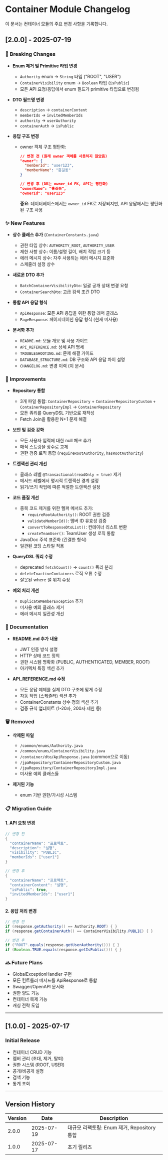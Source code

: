 # Container Module Changelog

이 문서는 컨테이너 모듈의 주요 변경 사항을 기록합니다.

## [2.0.0] - 2025-07-19

### 🚨 Breaking Changes
- **Enum 제거 및 Primitive 타입 변경**
  - `Authority` enum → `String` 타입 ("ROOT", "USER")
  - `ContainerVisibility` enum → `Boolean` 타입 (`isPublic`)
  - 모든 API 요청/응답에서 enum 필드가 primitive 타입으로 변경됨


- **DTO 필드명 변경**
  - `description` → `containerContent`
  - `memberIds` → `invitedMemberIds`
  - `authority` → `userAuthority`
  - `containerAuth` → `isPublic`

- **응답 구조 변경**
  - owner 객체 구조 평탄화:
    ```json
    // 변경 전 (원래 owner 객체를 사용하지 않았음)
    "owner": {
      "memberId": "user123",
      "memberName": "홍길동"
    }
    
    // 변경 후 (DB는 owner_id FK, API는 평탄화)
    "ownerName": "홍길동",
    "ownerId": "user123"
    ```
    **중요**: 데이터베이스에서는 `owner_id` FK로 저장되지만, API 응답에서는 평탄화된 구조 사용

### ✨ New Features
- **상수 클래스 추가** (`ContainerConstants.java`)
  - 권한 타입 상수: `AUTHORITY_ROOT`, `AUTHORITY_USER`
  - 제한 사항 상수: 이름/설명 길이, 배치 작업 크기 등
  - 에러 메시지 상수: 자주 사용되는 에러 메시지 표준화
  - 스케줄러 설정 상수

- **새로운 DTO 추가**
  - `BatchContainerVisibilityDto`: 일괄 공개 상태 변경 요청
  - `ContainerSearchDto`: 고급 검색 조건 DTO

- **통합 API 응답 형식**
  - `ApiResponse`: 모든 API 응답을 위한 통합 래퍼 클래스
  - `PageResponse`: 페이지네이션 응답 형식 (현재 미사용)

- **문서화 추가**
  - `README.md`: 모듈 개요 및 사용 가이드
  - `API_REFERENCE.md`: 상세 API 명세
  - `TROUBLESHOOTING.md`: 문제 해결 가이드
  - `DATABASE_STRUCTURE.md`: DB 구조와 API 응답 차이 설명
  - `CHANGELOG.md`: 변경 이력 (이 문서)

### 🔧 Improvements
- **Repository 통합**
  - 3개 파일 통합: `ContainerRepository` + `ContainerRepositoryCustom` + `ContainerRepositoryImpl` → `ContainerRepository`
  - 모든 쿼리를 QueryDSL 기반으로 재작성
  - Fetch Join을 활용한 N+1 문제 해결

- **보안 및 검증 강화**
  - 모든 사용자 입력에 대한 null 체크 추가
  - 매직 스트링을 상수로 교체
  - 권한 검증 로직 통합 (`requireRootAuthority`, `hasRootAuthority`)

- **트랜잭션 관리 개선**
  - 클래스 레벨 `@Transactional(readOnly = true)` 제거
  - 메서드 레벨에서 명시적 트랜잭션 경계 설정
  - 읽기/쓰기 작업에 따른 적절한 트랜잭션 설정

- **코드 품질 개선**
  - 중복 코드 제거를 위한 헬퍼 메서드 추가:
    - `requireRootAuthority()`: ROOT 권한 검증
    - `validateMemberId()`: 멤버 ID 유효성 검증
    - `convertToResponseDtoList()`: 컨테이너 리스트 변환
    - `createTeamUser()`: TeamUser 생성 로직 통합
  - JavaDoc 주석 표준화 (간결한 형식)
  - 일관된 코딩 스타일 적용


- **QueryDSL 쿼리 수정**
  - deprecated `fetchCount()` → `count()` 쿼리 분리
  - `deleteInactiveContainers` 로직 오류 수정
  - 잘못된 where 절 위치 수정

- **예외 처리 개선**
  - `DuplicateMemberException` 추가
  - 미사용 예외 클래스 제거
  - 에러 메시지 일관성 개선

### 📝 Documentation
- **README.md 추가 내용**
  - JWT 인증 방식 설명
  - HTTP 상태 코드 정의
  - 권한 시스템 명확화 (PUBLIC, AUTHENTICATED, MEMBER, ROOT)
  - 아키텍처 특징 섹션 추가

- **API_REFERENCE.md 수정**
  - 모든 응답 예제를 실제 DTO 구조에 맞게 수정
  - 자동 작업 (스케줄러) 섹션 추가
  - ContainerConstants 상수 정의 섹션 추가
  - 검증 규칙 업데이트 (1-20자, 200자 제한 등)

### 🗑️ Removed
- **삭제된 파일**
  - `/common/enums/Authority.java`
  - `/common/enums/ContainerVisibility.java`
  - `/container/dto/ApiResponse.java` (common으로 이동)
  - `/jpaRepository/ContainerRepositoryCustom.java`
  - `/jpaRepository/ContainerRepositoryImpl.java`
  - 미사용 예외 클래스들

- **제거된 기능**
  - enum 기반 권한/가시성 시스템

### 📋 Migration Guide

#### 1. API 요청 변경
```java
// 변경 전
{
  "containerName": "프로젝트",
  "description": "설명",
  "visibility": "PUBLIC",
  "memberIds": ["user1"]
}

// 변경 후
{
  "containerName": "프로젝트",
  "containerContent": "설명",
  "isPublic": true,
  "invitedMemberIds": ["user1"]
}
```

#### 2. 응답 처리 변경
```java
// 변경 전
if (response.getAuthority() == Authority.ROOT) { }
if (response.getContainerAuth() == ContainerVisibility.PUBLIC) { }

// 변경 후
if ("ROOT".equals(response.getUserAuthority())) { }
if (Boolean.TRUE.equals(response.getIsPublic())) { }
```


### 🔜 Future Plans
- GlobalExceptionHandler 구현
- 모든 컨트롤러 메서드를 ApiResponse로 통합
- Swagger/OpenAPI 문서화
- 권한 양도 기능
- 컨테이너 복제 기능
- 캐싱 전략 도입

---

## [1.0.0] - 2025-07-17

### Initial Release
- 컨테이너 CRUD 기능
- 멤버 관리 (초대, 제거, 탈퇴)
- 권한 시스템 (ROOT, USER)
- 공개/비공개 설정
- 검색 기능
- 통계 조회

---

## Version History

| Version | Date       | Description |
|---------|------------|-------------|
| 2.0.0 | 2025-07-19 | 대규모 리팩토링: Enum 제거, Repository 통합 |
| 1.0.0 | 2025-07-17 | 초기 릴리즈 |